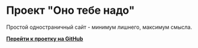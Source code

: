 # Проект "Оно тебе надо"

Простой одностраничный сайт - минимум лишнего, максимум смысла.

[**Перейти к проетку на GitHub**](https://github.com/AmirGats/ono-tebe-nado-fd)